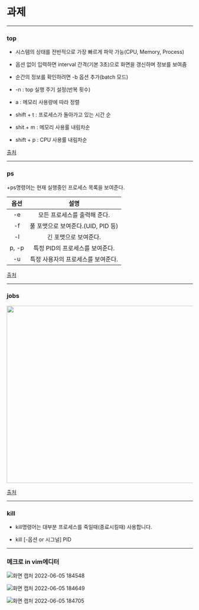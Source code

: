 # 과제
***********
### top
+ 시스템의 상태를 전반적으로 가장 빠르게 파악 가능(CPU, Memory, Process)

+ 옵션 없이 입력하면 interval 간격(기본 3초)으로 화면을 갱신하며 정보를 보여줌

+ 순간의 정보를 확인하려면 -b 옵션 추가(batch 모드)

+ -n : top 실행 주기 설정(반복 횟수)

+ a : 메모리 사용량에 따라 정렬

+ shift + t : 프로세스가 돌아가고 있는 시간 순

+ shit + m : 메모리 사용률 내림차순

+ shift + p : CPU 사용률 내림차순

[출처](https://zzsza.github.io/development/2018/07/18/linux-top/)
*****************
### ps
+ps명령어는 현재 실행중인 프로세스 목록을 보여준다.

|옵션|설명|
|:---:|:---:|
|-e| 모든 프로세스를 출력해 준다.|
|-f| 풀 포맷으로 보여준다.(UID, PID 등)|
|-l| 긴 포맷으로 보여준다.|
|p, -p| 특정 PID의 프로세스를 보여준다.|
|-u | 특정 사용자의 프로세스를 보여준다.|

[출처](https://arer.tistory.com/150)
******
### jobs
<img src="https://user-images.githubusercontent.com/106831414/172044061-b2d02308-68c6-48fa-8b01-6097dcc721c4.jpeg" width="640" height="480">

[출처](https://www.leelab.co.kr/bbs/board.php?bo_table=linux&wr_id=10)
******
### kill

+ kill명령어는 대부분 프로세스를 죽일때(종료시킬때) 사용합니다.

+ kill [-옵션 or 시그널] PID

********
### 메크로 in vim에디터

![화면 캡처 2022-06-05 184548](https://user-images.githubusercontent.com/106831414/172044823-b6e7ec00-e450-4d1f-ae8d-1780b89e8c1a.png)

![화면 캡처 2022-06-05 184649](https://user-images.githubusercontent.com/106831414/172044835-77573bd1-7288-48db-afc9-6b9f9717d033.png)

![화면 캡처 2022-06-05 184705](https://user-images.githubusercontent.com/106831414/172044842-48e45b6e-3f13-43ff-8fb8-35be88a17441.png)


